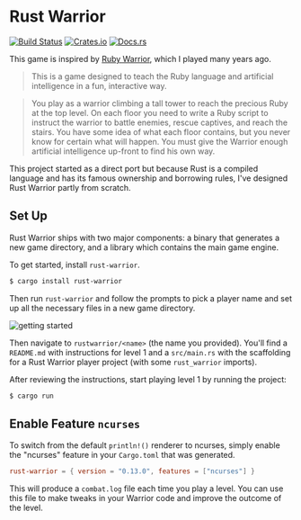 # Rust Warrior

[![Build Status][actions-badge]][actions]
[![Crates.io][crates-badge]][crates]
[![Docs.rs][docs-badge]][docs]

[actions-badge]: https://github.com/miller-time/rust-warrior/actions/workflows/rust.yml/badge.svg
[actions]: https://github.com/miller-time/rust-warrior/actions
[crates-badge]: https://img.shields.io/crates/v/rust-warrior
[crates]: https://crates.io/crates/rust-warrior
[docs-badge]: https://docs.rs/rust-warrior/badge.svg
[docs]: https://docs.rs/rust-warrior/

This game is inspired by [Ruby Warrior][ruby-warrior], which I played many
years ago.

> This is a game designed to teach the Ruby language and artificial
> intelligence in a fun, interactive way.

> You play as a warrior climbing a tall tower to reach the precious Ruby at the
> top level. On each floor you need to write a Ruby script to instruct the
> warrior to battle enemies, rescue captives, and reach the stairs. You have
> some idea of what each floor contains, but you never know for certain what
> will happen. You must give the Warrior enough artificial intelligence up-front
> to find his own way.

This project started as a direct port but because Rust is a compiled language
and has its famous ownership and borrowing rules, I've designed Rust Warrior
partly from scratch.

[ruby-warrior]: https://github.com/ryanb/ruby-warrior

## Set Up

Rust Warrior ships with two major components: a binary that generates a
new game directory, and a library which contains the main game engine.

To get started, install `rust-warrior`.

```sh
$ cargo install rust-warrior
```

Then run `rust-warrior` and follow the prompts to pick a player name and
set up all the necessary files in a new game directory.

![getting started](getting-started.gif)

Then navigate to `rustwarrior/<name>` (the name you provided). You'll find
a `README.md` with instructions for level 1 and a `src/main.rs` with the
scaffolding for a Rust Warrior player project (with some `rust_warrior`
imports).

After reviewing the instructions, start playing level 1 by running the project:

```sh
$ cargo run
```

## Enable Feature `ncurses`

To switch from the default `println!()` renderer to ncurses, simply enable the
"ncurses" feature in your `Cargo.toml` that was generated.

```toml
rust-warrior = { version = "0.13.0", features = ["ncurses"] }
```

This will produce a `combat.log` file each time you play a level. You can use
this file to make tweaks in your Warrior code and improve the outcome of the
level.
